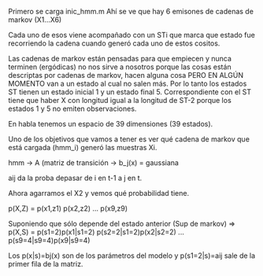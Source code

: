 Primero se carga inic_hmm.m
Ahí se ve que hay 6 emisones de cadenas de markov (X1...X6)

Cada uno de esos viene acompañado con un STi que marca que estado fue recorriendo la cadena cuando generó cada uno de estos cositos.

Las cadenas de markov están pensadas para que empiecen y nunca terminen (ergódicas) no nos sirve a nosotros porque las cosas están descriptas por cadenas de markov, hacen alguna cosa PERO EN ALGÚN MOMENTO van a un estado al cual no salen más.
Por lo tanto los estados ST tienen un estado inicial 1 y un estado final 5.
Correspondiente con el ST tiene que haber X con longitud igual a la longitud de ST-2 porque los estados 1 y 5 no emiten observaciones.

En habla tenemos un espacio de 39 dimensiones (39 estados).


Uno de los objetivos que vamos a tener es ver qué cadena de markov que está cargada (hmm_i) generó las muestras Xi.

hmm -> A (matriz de transición
-> b_j(x) = gaussiana

aij da la proba depasar de i en t-1 a j en t.

Ahora agarramos el X2 y vemos qué probabilidad tiene.

p(X,Z) = p(x1,z1) p(x2,z2) ... p(x9,z9)

Suponiendo que sólo depende del estado anterior (Sup de markov) =>
p(X,S) = p(s1=2)p(x1|s1=2) p(s2=2|s1=2)p(x2|s2=2) ... p(s9=4|s9=4)p(x9|s9=4)

Los p(x|s)=bj(x) son de los parámetros del modelo y p(s1=2|s)=aij sale de la primer fila de la matriz.


